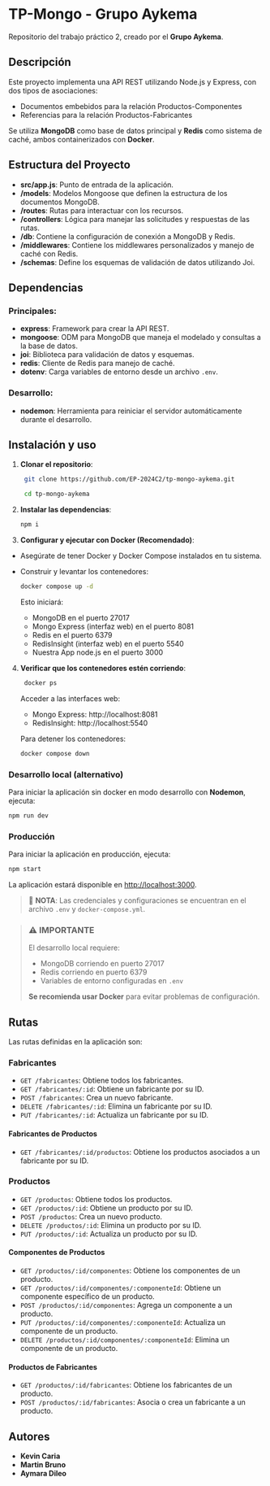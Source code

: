 # TP-Mongo - Grupo Aykema

Repositorio del trabajo práctico 2, creado por el **Grupo Aykema**.

## Descripción

Este proyecto implementa una API REST utilizando Node.js y Express, con dos tipos de asociaciones:
- Documentos embebidos para la relación Productos-Componentes
- Referencias para la relación Productos-Fabricantes

Se utiliza **MongoDB** como base de datos principal y **Redis** como sistema de caché, ambos containerizados con **Docker**.

## Estructura del Proyecto

- **src/app.js**: Punto de entrada de la aplicación.
- **/models**: Modelos Mongoose que definen la estructura de los documentos MongoDB.
- **/routes**: Rutas para interactuar con los recursos.
- **/controllers**: Lógica para manejar las solicitudes y respuestas de las rutas.
- **/db**: Contiene la configuración de conexión a MongoDB y Redis.
- **/middlewares**: Contiene los middlewares personalizados y manejo de caché con Redis.
- **/schemas**: Define los esquemas de validación de datos utilizando Joi.

## Dependencias

### Principales:

- **express**: Framework para crear la API REST.
- **mongoose**: ODM para MongoDB que maneja el modelado y consultas a la base de datos.
- **joi**: Biblioteca para validación de datos y esquemas.
- **redis**: Cliente de Redis para manejo de caché.
- **dotenv**: Carga variables de entorno desde un archivo `.env`.

### Desarrollo:

- **nodemon**: Herramienta para reiniciar el servidor automáticamente durante el desarrollo.

## Instalación y uso

1. **Clonar el repositorio**:

   ```bash
    git clone https://github.com/EP-2024C2/tp-mongo-aykema.git
    ```

   ```bash
    cd tp-mongo-aykema
    ```
2. **Instalar las dependencias**:

   ```bash
   npm i
    ```

3. **Configurar y ejecutar con Docker (Recomendado)**:

- Asegúrate de tener Docker y Docker Compose instalados en tu sistema.

- Construir y levantar los contenedores:

   ```bash
   docker compose up -d
   ```
    Esto iniciará:

    - MongoDB en el puerto 27017
    - Mongo Express (interfaz web) en el puerto 8081
    - Redis en el puerto 6379
    - RedisInsight (interfaz web) en el puerto 5540
    - Nuestra App node.js en el puerto 3000

4. **Verificar que los contenedores estén corriendo**:

   ```bash
    docker ps
   ```

    Acceder a las interfaces web:

    - Mongo Express: http://localhost:8081
    - RedisInsight: http://localhost:5540

    Para detener los contenedores:

    ```bash
    docker compose down
    ```


### Desarrollo local (alternativo)

Para iniciar la aplicación sin docker en modo desarrollo con **Nodemon**, ejecuta:

```bash
npm run dev
```

### Producción

Para iniciar la aplicación en producción, ejecuta:

```bash
npm start
```


La aplicación estará disponible en [http://localhost:3000](http://localhost:3000).

> 📝 **NOTA**: Las credenciales y configuraciones se encuentran en el archivo `.env` y `docker-compose.yml`.

> ### ⚠️ IMPORTANTE
> El desarrollo local requiere:
> - MongoDB corriendo en puerto 27017
> - Redis corriendo en puerto 6379
> - Variables de entorno configuradas en `.env`
>
> **Se recomienda usar Docker** para evitar problemas de configuración.

## Rutas

Las rutas definidas en la aplicación son:

### Fabricantes
- `GET /fabricantes`: Obtiene todos los fabricantes.
- `GET /fabricantes/:id`: Obtiene un fabricante por su ID.
- `POST /fabricantes`: Crea un nuevo fabricante.
- `DELETE /fabricantes/:id`: Elimina un fabricante por su ID.
- `PUT /fabricantes/:id`: Actualiza un fabricante por su ID.

#### Fabricantes de Productos
- `GET /fabricantes/:id/productos`: Obtiene los productos asociados a un fabricante por su ID.

### Productos
- `GET /productos`: Obtiene todos los productos.
- `GET /productos/:id`: Obtiene un producto por su ID.
- `POST /productos`: Crea un nuevo producto.
- `DELETE /productos/:id`: Elimina un producto por su ID.
- `PUT /productos/:id`: Actualiza un producto por su ID.

#### Componentes de Productos
- `GET /productos/:id/componentes`: Obtiene los componentes de un producto.
- `GET /productos/:id/componentes/:componenteId`: Obtiene un componente específico de un producto.
- `POST /productos/:id/componentes`: Agrega un componente a un producto.
- `PUT /productos/:id/componentes/:componenteId`: Actualiza un componente de un producto.
- `DELETE /productos/:id/componentes/:componenteId`: Elimina un componente de un producto.

#### Productos de Fabricantes 
- `GET /productos/:id/fabricantes`: Obtiene los fabricantes de un producto.
- `POST /productos/:id/fabricantes`: Asocia o crea un fabricante a un producto.

## Autores

- **Kevin Caria**
- **Martin Bruno**
- **Aymara Dileo**
